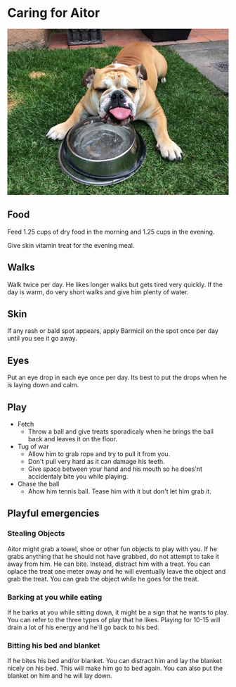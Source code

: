 # Caring for Aitor

![Aitor](assets/gordo_cover.jpeg)

## Food
Feed 1.25 cups of dry food in the morning and 1.25 cups in the evening.

Give skin vitamin treat for the evening meal. 

## Walks
Walk twice per day. He likes longer walks but gets tired very quickly. If the day is warm, do very short walks and give him plenty of water. 

## Skin 
If any rash or bald spot appears, apply Barmicil on the spot once per day until you see it go away. 


## Eyes
Put an eye drop in each eye once per day. Its best to put the drops when he is laying down and calm.

## Play

- Fetch 
    - Throw a ball and give treats sporadicaly when he brings the ball back and leaves it on the floor. 
- Tug of war
    - Allow him to grab rope and try to pull it from you. 
    - Don't pull very hard as it can damage his teeth. 
    - Give space between your hand and his mouth so he does'nt accidentaly bite you while playing. 
- Chase the ball
    - Ahow him tennis ball. Tease him with it but don't let him grab it.


## Playful emergencies

### Stealing Objects
Aitor might grab a towel, shoe or other fun objects to play with you. If he grabs anything that he should not have grabbed, do not attempt to take it away from him. He can bite. Instead, distract him with a treat. You can oplace the treat one meter away and he will eventually leave the object and grab the treat. You can grab the object while he goes for the treat. 

### Barking at you while eating
If he barks at you while sitting down, it might be a sign that he wants to play. You can refer to the three types of play that he likes. Playing for 10-15 will drain a lot of his energy and he'll go back to his bed. 

### Bitting his bed and blanket
If he bites his bed and/or blanket. You can distract him and lay the blanket nicely on his bed. This will make him go to bed again. You can also put the blanket on him and he will lay down.

